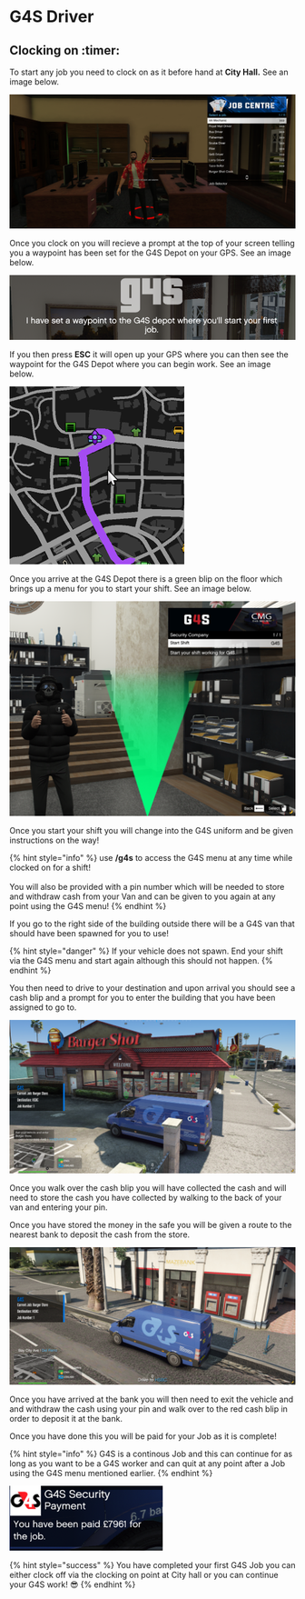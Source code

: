 # G4S Driver

## Clocking on :timer:

To start any job you need to clock on as it before hand at **City Hall.** See an image below.

![](<../../.gitbook/assets/image (28).png>)

Once you clock on you will recieve a prompt at the top of your screen telling you a waypoint has been set for the G4S Depot on your GPS. See an image below.

![](<../../.gitbook/assets/image (49).png>)

If you then press **ESC** it will open up your GPS where you can then see the waypoint for the G4S Depot where you can begin work. See an image below.

![](<../../.gitbook/assets/image (105).png>)

Once you arrive at the G4S Depot there is a green blip on the floor which brings up a menu for you to start your shift. See an image below.

![](<../../.gitbook/assets/image (95).png>)

Once you start your shift you will change into the G4S uniform and be given instructions on the way!

{% hint style="info" %}
use **/g4s** to access the G4S menu at any time while clocked on for a shift!\
\
You will also be provided with a pin number which will be needed to store and withdraw cash from your Van and can be given to you again at any point using the G4S menu!
{% endhint %}

If you go to the right side of the building outside there will be a G4S van that should have been spawned for you to use!

{% hint style="danger" %}
If your vehicle does not spawn. End your shift via the G4S menu and start again although this should not happen.
{% endhint %}

You then need to drive to your destination and upon arrival you should see a cash blip and a prompt for you to enter the building that you have been assigned to go to.

![](<../../.gitbook/assets/image (79).png>)

Once you walk over the cash blip you will have collected the cash and will need to store the cash you have collected by walking to the back of your van and entering your pin.

Once you have stored the money in the safe you will be given a route to the nearest bank to deposit the cash from the store.&#x20;

![](<../../.gitbook/assets/image (97).png>)

Once you have arrived at the bank you will then need to exit the vehicle and and withdraw the cash using your pin and walk over to the red cash blip in order to deposit it at the bank.

Once you have done this you will be paid for your Job as it is complete!

{% hint style="info" %}
G4S is a continous Job and this can continue for as long as you want to be a G4S worker and can quit at any point after a Job using the G4S menu mentioned earlier.
{% endhint %}

![](<../../.gitbook/assets/image (88).png>)

{% hint style="success" %}
You have completed your first G4S Job you can either clock off via the clocking on point at City hall or you can continue your G4S work! :sunglasses:
{% endhint %}
